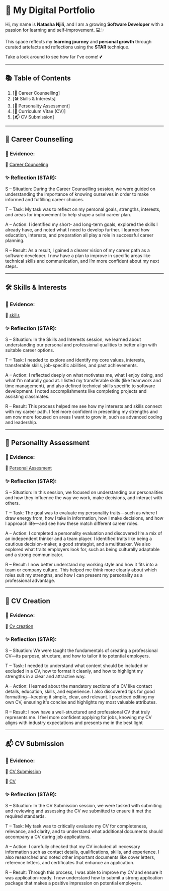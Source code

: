 # 💖 My Digital Portfolio

Hi, my name is **Natasha Njili**, and I am a growing **Software Developer** with a passion for learning and self-improvement. 💻✨

This space reflects my **learning journey** and **personal growth** through curated artefacts and reflections using the **STAR** technique.

Take a look around to see how far I've come! 💕

---

## 📚 Table of Contents
1. [💼 Career Counselling]
2. [🛠️ Skills & Interests]
3. [🌈 Personality Assessment]
4. [📄 Curriculum Vitae (CV)]
5. [📬 CV Submission]

---

## 💼 Career Counselling

### 📁 Evidence:
🔗 [Career Counceling](Evidance/Carrer%20development.png)

### ✨ Reflection (STAR):
S – Situation:
During the Career Counselling session, we were guided on understanding the importance of knowing ourselves in order to make informed and fulfilling career choices.

T – Task:
My task was to reflect on my personal goals, strengths, interests, and areas for improvement to help shape a solid career plan.

A – Action:
I identified my short- and long-term goals, explored the skills I already have, and noted what I need to develop further. I learned how education, interests, and preparation all play a role in successful career planning.

R – Result:
As a result, I gained a clearer vision of my career path as a software developer. I now have a plan to improve in specific areas like technical skills and communication, and I’m more confident about my next steps.

---

## 🛠️ Skills & Interests

### 📁 Evidence:
🔗 [skills](Evidance/skills%20and&20i%20nterest.png)

### ✨ Reflection (STAR):
S – Situation:
In the Skills and Interests session, we learned about understanding our personal and professional qualities to better align with suitable career options.

T – Task:
I needed to explore and identify my core values, interests, transferable skills, job-specific abilities, and past achievements.

A – Action:
I reflected deeply on what motivates me, what I enjoy doing, and what I’m naturally good at. I listed my transferable skills (like teamwork and time management), and also defined technical skills specific to software development. I noted accomplishments like completing projects and assisting classmates.

R – Result:
This process helped me see how my interests and skills connect with my career path. I feel more confident in presenting my strengths and am now more focused on areas I want to grow in, such as advanced coding and leadership. 

---

## 🌈 Personality Assessment

### 📁 Evidence:
🔗 [Personal Assesment](Evidance/Personality%20assessment.png)

### ✨ Reflection (STAR):
S – Situation:
In this session, we focused on understanding our personalities and how they influence the way we work, make decisions, and interact with others.

T – Task:
The goal was to evaluate my personality traits—such as where I draw energy from, how I take in information, how I make decisions, and how I approach life—and see how these match different career roles.

A – Action:
I completed a personality evaluation and discovered I’m a mix of an independent thinker and a team player. I identified traits like being a cautious decision-maker, a good strategist, and a multitasker. We also explored what traits employers look for, such as being culturally adaptable and a strong communicator.

R – Result:
I now better understand my working style and how it fits into a team or company culture. This helped me think more clearly about which roles suit my strengths, and how I can present my personality as a professional advantage. 

---

## 📄 CV Creation 

### 📁 Evidence:
🔗 [Cv creation](Evidance/Create%20Cv.png)

### ✨ Reflection (STAR):
S – Situation:
We were taught the fundamentals of creating a professional CV—its purpose, structure, and how to tailor it to potential employers.

T – Task:
I needed to understand what content should be included or excluded in a CV, how to format it cleanly, and how to highlight my strengths in a clear and attractive way.

A – Action:
I learned about the mandatory sections of a CV like contact details, education, skills, and experience. I also discovered tips for good formatting—keeping it simple, clear, and relevant. I practiced editing my own CV, ensuring it's concise and highlights my most valuable attributes.

R – Result:
I now have a well-structured and professional CV that truly represents me. I feel more confident applying for jobs, knowing my CV aligns with industry expectations and presents me in the best light

---

## 📬 CV Submission

### 📁 Evidence:
🔗 [ CV Submission](Evidance/Cv%20submission.png)

🔗 [ CV ](Evidance/myCv.pdf)

### ✨ Reflection (STAR):
S – Situation:
In the CV Submission session, we were tasked with submiting and reviewing and assessing the CV we submitted to ensure it met the required standards.

T – Task:
My task was to critically evaluate my CV for completeness, relevance, and clarity, and to understand what additional documents should accompany a CV during job applications.

A – Action:
I carefully checked that my CV included all necessary information such as contact details, qualifications, skills, and experience. I also researched and noted other important documents like cover letters, reference letters, and certificates that enhance an application.

R – Result:
Through this process, I was able to improve my CV and ensure it was application-ready. I now understand how to submit a strong application package that makes a positive impression on potential employers. 

